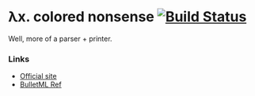 λx. colored nonsense [![Build Status](https://secure.travis-ci.org/emillon/bulletml.png)](http://travis-ci.org/emillon/bulletml)
====================

Well, more of a parser + printer.

### Links

  - [Official site](http://www.asahi-net.or.jp/~cs8k-cyu/bulletml/index_e.html)
  - [BulletML Ref](http://www.asahi-net.or.jp/~cs8k-cyu/bulletml/bulletml_ref_e.html)
